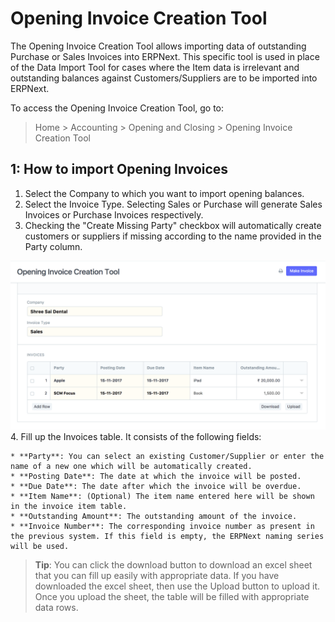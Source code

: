 
# Opening Invoice Creation Tool



The Opening Invoice Creation Tool allows importing data of outstanding Purchase or Sales Invoices into ERPNext. This specific tool is used in place of the Data Import Tool for cases where the Item data is irrelevant and outstanding balances against Customers/Suppliers are to be imported into ERPNext.


To access the Opening Invoice Creation Tool, go to:


> Home > Accounting > Opening and Closing > Opening Invoice Creation Tool


## 1: How to import Opening Invoices


1. Select the Company to which you want to import opening balances.
2. Select the Invoice Type. Selecting Sales or Purchase will generate Sales Invoices or Purchase Invoices respectively.
3. Checking the "Create Missing Party" checkbox will automatically create customers or suppliers if missing according to the name provided in the Party column.


![Opening Invoice Creation Tool](/files/opening-invoice-creation-tool.png)
4. Fill up the Invoices table. It consists of the following fields:


	* **Party**: You can select an existing Customer/Supplier or enter the name of a new one which will be automatically created.
	* **Posting Date**: The date at which the invoice will be posted.
	* **Due Date**: The date after which the invoice will be overdue.
	* **Item Name**: (Optional) The item name entered here will be shown in the invoice item table.
	* **Outstanding Amount**: The outstanding amount of the invoice.
	* **Invoice Number**: The corresponding invoice number as present in the previous system. If this field is empty, the ERPNext naming series will be used.


> **Tip**: You can click the download button to download an excel sheet that you can fill up easily with appropriate data. If you have downloaded the excel sheet, then use the Upload button to upload it. Once you upload the sheet, the table will be filled with appropriate data rows.




